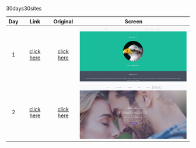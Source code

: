 30days30sites

Day | Link | Original | Screen
:--:|:--:  |:--:      | :--:
1   | [click here](https://keemluvr.github.io/30days30sites/day1/ "day 1") | [click here]( https://www.w3schools.com/bootstrap/trybs_theme_me_complete.htm "day 1") | <img src="day1/img/screen.png" data-canonical-src="day1/img/screen.png" width="300" height="150" />
2   | [click here](https://keemluvr.github.io/30days30sites/day2/ "day 2") | [click here]( https://www.wix.com/website-template/view/html/1907?originUrl=http://www.wix.com/website/templates/html/events/1&bookName=&galleryDocIndex=6&category=events&utm_source=newsletter&utm_medium=email&utm_campaign=30_days_30_sites_day_2&utm_term=2020-01-14 "day 2") | <img src="day2/img/screen.png" data-canonical-src="day2/img/screen.png" width="300" height="150" />

